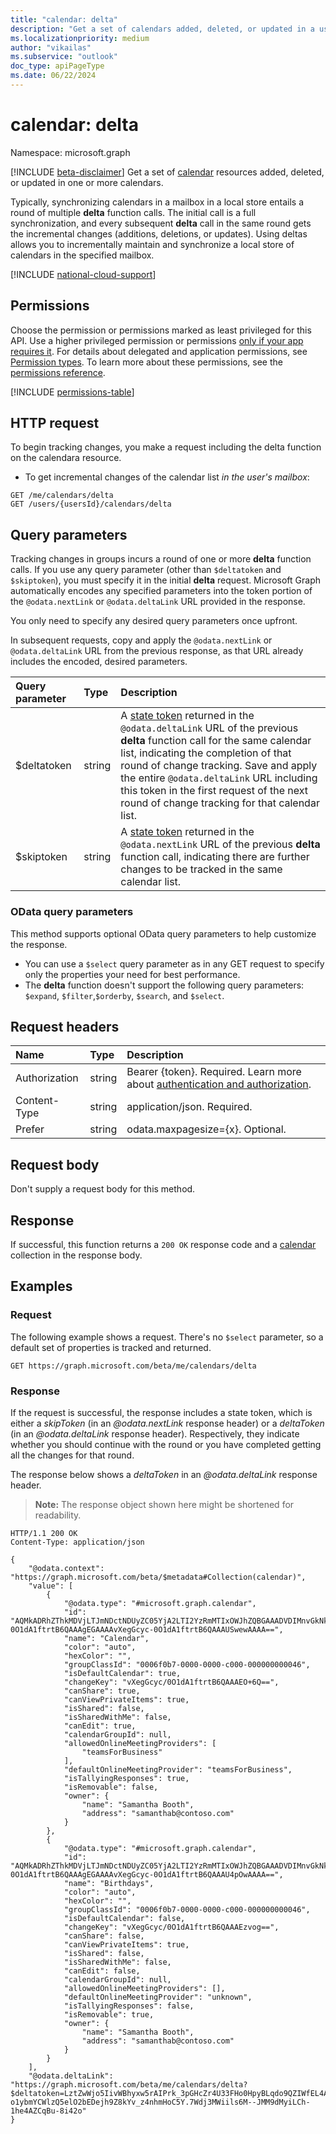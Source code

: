```yaml
---
title: "calendar: delta"
description: "Get a set of calendars added, deleted, or updated in a user's mailbox."
ms.localizationpriority: medium
author: "vikailas"
ms.subservice: "outlook"
doc_type: apiPageType
ms.date: 06/22/2024
---
```


# calendar: delta

Namespace: microsoft.graph

[!INCLUDE [beta-disclaimer](../../includes/beta-disclaimer.md)]
Get a set of [calendar](../resources/calendar.md) resources added, deleted, or updated in one or more calendars.

Typically, synchronizing calendars in a mailbox in a local store entails a round of multiple **delta** function calls. The initial call is a full synchronization, and every subsequent **delta** call in the same round gets the incremental changes (additions, deletions, or updates). Using deltas allows you to incrementally maintain and synchronize a local store of calendars in the specified mailbox.

[!INCLUDE [national-cloud-support](../../includes/all-clouds.md)]

## Permissions

Choose the permission or permissions marked as least privileged for this API. Use a higher privileged permission or permissions [only if your app requires it](/graph/permissions-overview#best-practices-for-using-microsoft-graph-permissions). For details about delegated and application permissions, see [Permission types](/graph/permissions-overview#permission-types). To learn more about these permissions, see the [permissions reference](/graph/permissions-reference).

<!-- { "blockType": "permissions", "name": "calendar_delta" } -->
[!INCLUDE [permissions-table](../includes/permissions/calendar-delta-permissions.md)]

## HTTP request

To begin tracking changes, you make a request including the delta function on the calendara resource.

* To get incremental changes of the calendar list _in the user's mailbox_:
<!-- {
  "blockType": "ignored"
}
-->
``` http
GET /me/calendars/delta
GET /users/{usersId}/calendars/delta
```
## Query parameters

Tracking changes in groups incurs a round of one or more **delta** function calls. If you use any query parameter (other than `$deltatoken` and `$skiptoken`), you must specify it in the initial **delta** request. Microsoft Graph automatically encodes any specified parameters into the token portion of the `@odata.nextLink` or `@odata.deltaLink` URL provided in the response.

You only need to specify any desired query parameters once upfront.

In subsequent requests, copy and apply the `@odata.nextLink` or `@odata.deltaLink` URL from the previous response, as that URL already includes the encoded, desired parameters.

| Query parameter	   | Type	|Description|
|:---------------|:--------|:----------|
| $deltatoken | string | A [state token](/graph/delta-query-overview) returned in the `@odata.deltaLink` URL of the previous **delta** function call for the same calendar list, indicating the completion of that round of change tracking. Save and apply the entire `@odata.deltaLink` URL including this token in the first request of the next round of change tracking for that calendar list.|
| $skiptoken | string | A [state token](/graph/delta-query-overview) returned in the `@odata.nextLink` URL of the previous **delta** function call, indicating there are further changes to be tracked in the same calendar list. |

### OData query parameters
This method supports optional OData query parameters to help customize the response.

- You can use a `$select` query parameter as in any GET request to specify only the properties your need for best performance.
- The **delta** function doesn't support the following query parameters: `$expand`, `$filter`,`$orderby`, `$search`, and `$select`.

## Request headers
| Name       | Type | Description |
|:---------------|:----------|:----------|
| Authorization  | string  |Bearer {token}. Required. Learn more about [authentication and authorization](/graph/auth/auth-concepts).|
| Content-Type  | string  | application/json. Required. |
| Prefer | string  | odata.maxpagesize={x}. Optional. |

## Request body

Don't supply a request body for this method.

## Response

If successful, this function returns a `200 OK` response code and a [calendar](../resources/calendar.md) collection in the response body.

## Examples

### Request

The following example shows a request. There's no `$select` parameter, so a default set of properties is tracked and returned.

<!-- {
  "blockType": "request",
  "name": "calendars_delta"
}
-->
``` msgraph-interactive
GET https://graph.microsoft.com/beta/me/calendars/delta
```


### Response

If the request is successful, the response includes a state token, which is either a _skipToken_
(in an _\@odata.nextLink_ response header) or a _deltaToken_ (in an _\@odata.deltaLink_ response header).
Respectively, they indicate whether you should continue with the round or you have completed
getting all the changes for that round.

The response below shows a _deltaToken_ in an _\@odata.deltaLink_ response header.

>**Note:** The response object shown here might be shortened for readability.
<!-- {
  "blockType": "response",
  "truncated": true,
  "@odata.type": "Collection(microsoft.graph.calendar)"
}
-->
``` http
HTTP/1.1 200 OK
Content-Type: application/json

{
    "@odata.context": "https://graph.microsoft.com/beta/$metadata#Collection(calendar)",
    "value": [
        {
            "@odata.type": "#microsoft.graph.calendar",
            "id": "AQMkADRhZThkMDVjLTJmNDctNDUyZC05YjA2LTI2YzRmMTIxOWJhZQBGAAADVDIMnvGkNkGo5_ASLe7iUQcAvXegGcyc-0O1dA1ftrtB6QAAAgEGAAAAvXegGcyc-0O1dA1ftrtB6QAAAUSwewAAAA==",
            "name": "Calendar",
            "color": "auto",
            "hexColor": "",
            "groupClassId": "0006f0b7-0000-0000-c000-000000000046",
            "isDefaultCalendar": true,
            "changeKey": "vXegGcyc/0O1dA1ftrtB6QAAAEO+6Q==",
            "canShare": true,
            "canViewPrivateItems": true,
            "isShared": false,
            "isSharedWithMe": false,
            "canEdit": true,
            "calendarGroupId": null,
            "allowedOnlineMeetingProviders": [
                "teamsForBusiness"
            ],
            "defaultOnlineMeetingProvider": "teamsForBusiness",
            "isTallyingResponses": true,
            "isRemovable": false,
            "owner": {
                "name": "Samantha Booth",
                "address": "samanthab@contoso.com"
            }
        },
        {
            "@odata.type": "#microsoft.graph.calendar",
            "id": "AQMkADRhZThkMDVjLTJmNDctNDUyZC05YjA2LTI2YzRmMTIxOWJhZQBGAAADVDIMnvGkNkGo5_ASLe7iUQcAvXegGcyc-0O1dA1ftrtB6QAAAgEGAAAAvXegGcyc-0O1dA1ftrtB6QAAAU4pOwAAAA==",
            "name": "Birthdays",
            "color": "auto",
            "hexColor": "",
            "groupClassId": "0006f0b7-0000-0000-c000-000000000046",
            "isDefaultCalendar": false,
            "changeKey": "vXegGcyc/0O1dA1ftrtB6QAAAEzvog==",
            "canShare": false,
            "canViewPrivateItems": true,
            "isShared": false,
            "isSharedWithMe": false,
            "canEdit": false,
            "calendarGroupId": null,
            "allowedOnlineMeetingProviders": [],
            "defaultOnlineMeetingProvider": "unknown",
            "isTallyingResponses": false,
            "isRemovable": true,
            "owner": {
                "name": "Samantha Booth",
                "address": "samanthab@contoso.com"
            }
        }
    ],
    "@odata.deltaLink": "https://graph.microsoft.com/beta/me/calendars/delta?$deltatoken=LztZwWjo5IivWBhyxw5rAIPrk_3pGHcZr4U33FHo0HpyBLqdo9QZIWfEL4AW1jMLBmo-o1ybmYCWlzQ5elO2bEDejh9Z8kYv_z4nhmHoC5Y.7Wdj3MWiils6M--JMM9dMyiLCh-1he4AZCqBu-8i42o"
}
```
